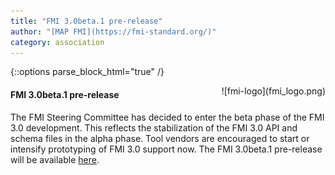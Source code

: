 ```yaml
---
title: "FMI 3.0beta.1 pre-release"
author: "[MAP FMI](https://fmi-standard.org/)"
category: association
---
```



{::options parse_block_html="true" /}

<div style="float: right">
![fmi-logo](fmi_logo.png)
</div>


#### FMI 3.0beta.1 pre-release

The FMI Steering Committee has decided to enter the beta phase of the FMI 3.0 development.
This reflects the stabilization of the FMI 3.0 API and schema files in the alpha phase.
Tool vendors are encouraged to start or intensify prototyping of FMI 3.0 support now.
The FMI 3.0beta.1 pre-release will be available [here](https://github.com/modelica/fmi-standard/releases).
